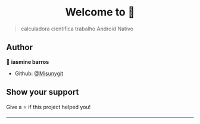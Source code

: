 <h1 align="center">Welcome to  👋</h1>
<p>
</p>

> calculadora cientifica trabalho Android Nativo

## Author

👤 **iasmine barros**

* Github: [@Misunygit](https://github.com/Misunygit)

## Show your support

Give a ⭐️ if this project helped you!

***
